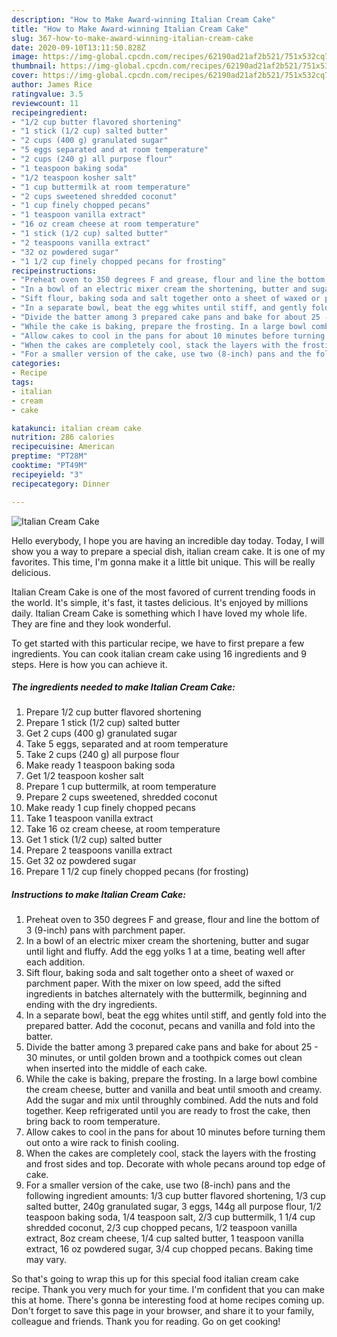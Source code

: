 ```yaml
---
description: "How to Make Award-winning Italian Cream Cake"
title: "How to Make Award-winning Italian Cream Cake"
slug: 367-how-to-make-award-winning-italian-cream-cake
date: 2020-09-10T13:11:50.828Z
image: https://img-global.cpcdn.com/recipes/62190ad21af2b521/751x532cq70/italian-cream-cake-recipe-main-photo.jpg
thumbnail: https://img-global.cpcdn.com/recipes/62190ad21af2b521/751x532cq70/italian-cream-cake-recipe-main-photo.jpg
cover: https://img-global.cpcdn.com/recipes/62190ad21af2b521/751x532cq70/italian-cream-cake-recipe-main-photo.jpg
author: James Rice
ratingvalue: 3.5
reviewcount: 11
recipeingredient:
- "1/2 cup butter flavored shortening"
- "1 stick (1/2 cup) salted butter"
- "2 cups (400 g) granulated sugar"
- "5 eggs separated and at room temperature"
- "2 cups (240 g) all purpose flour"
- "1 teaspoon baking soda"
- "1/2 teaspoon kosher salt"
- "1 cup buttermilk at room temperature"
- "2 cups sweetened shredded coconut"
- "1 cup finely chopped pecans"
- "1 teaspoon vanilla extract"
- "16 oz cream cheese at room temperature"
- "1 stick (1/2 cup) salted butter"
- "2 teaspoons vanilla extract"
- "32 oz powdered sugar"
- "1 1/2 cup finely chopped pecans for frosting"
recipeinstructions:
- "Preheat oven to 350 degrees F and grease, flour and line the bottom of 3 (9-inch) pans with parchment paper."
- "In a bowl of an electric mixer cream the shortening, butter and sugar until light and fluffy. Add the egg yolks 1 at a time, beating well after each addition."
- "Sift flour, baking soda and salt together onto a sheet of waxed or parchment paper. With the mixer on low speed, add the sifted ingredients in batches alternately with the buttermilk, beginning and ending with the dry ingredients."
- "In a separate bowl, beat the egg whites until stiff, and gently fold into the prepared batter. Add the coconut, pecans and vanilla and fold into the batter."
- "Divide the batter among 3 prepared cake pans and bake for about 25 - 30 minutes, or until golden brown and a toothpick comes out clean when inserted into the middle of each cake."
- "While the cake is baking, prepare the frosting. In a large bowl combine the cream cheese, butter and vanilla and beat until smooth and creamy. Add the sugar and mix until throughly combined. Add the nuts and fold together. Keep refrigerated until you are ready to frost the cake, then bring back to room temperature."
- "Allow cakes to cool in the pans for about 10 minutes before turning them out onto a wire rack to finish cooling."
- "When the cakes are completely cool, stack the layers with the frosting and frost sides and top. Decorate with whole pecans around top edge of cake."
- "For a smaller version of the cake, use two (8-inch) pans and the following ingredient amounts: 1/3 cup butter flavored shortening, 1/3 cup salted butter, 240g granulated sugar, 3 eggs, 144g all purpose flour, 1/2 teaspoon baking soda, 1/4 teaspoon salt, 2/3 cup buttermilk, 1 1/4 cup shredded coconut, 2/3 cup chopped pecans, 1/2 teaspoon vanilla extract, 8oz cream cheese, 1/4 cup salted butter, 1 teaspoon vanilla extract, 16 oz powdered sugar, 3/4 cup chopped pecans. Baking time may vary."
categories:
- Recipe
tags:
- italian
- cream
- cake

katakunci: italian cream cake 
nutrition: 286 calories
recipecuisine: American
preptime: "PT28M"
cooktime: "PT49M"
recipeyield: "3"
recipecategory: Dinner

---
```



![Italian Cream Cake](https://img-global.cpcdn.com/recipes/62190ad21af2b521/751x532cq70/italian-cream-cake-recipe-main-photo.jpg)

Hello everybody, I hope you are having an incredible day today. Today, I will show you a way to prepare a special dish, italian cream cake. It is one of my favorites. This time, I'm gonna make it a little bit unique. This will be really delicious.



Italian Cream Cake is one of the most favored of current trending foods in the world. It's simple, it's fast, it tastes delicious. It's enjoyed by millions daily. Italian Cream Cake is something which I have loved my whole life. They are fine and they look wonderful.


To get started with this particular recipe, we have to first prepare a few ingredients. You can cook italian cream cake using 16 ingredients and 9 steps. Here is how you can achieve it.

<!--inarticleads1-->

##### The ingredients needed to make Italian Cream Cake:

1. Prepare 1/2 cup butter flavored shortening
1. Prepare 1 stick (1/2 cup) salted butter
1. Get 2 cups (400 g) granulated sugar
1. Take 5 eggs, separated and at room temperature
1. Take 2 cups (240 g) all purpose flour
1. Make ready 1 teaspoon baking soda
1. Get 1/2 teaspoon kosher salt
1. Prepare 1 cup buttermilk, at room temperature
1. Prepare 2 cups sweetened, shredded coconut
1. Make ready 1 cup finely chopped pecans
1. Take 1 teaspoon vanilla extract
1. Take 16 oz cream cheese, at room temperature
1. Get 1 stick (1/2 cup) salted butter
1. Prepare 2 teaspoons vanilla extract
1. Get 32 oz powdered sugar
1. Prepare 1 1/2 cup finely chopped pecans (for frosting)




<!--inarticleads2-->

##### Instructions to make Italian Cream Cake:

1. Preheat oven to 350 degrees F and grease, flour and line the bottom of 3 (9-inch) pans with parchment paper.
1. In a bowl of an electric mixer cream the shortening, butter and sugar until light and fluffy. Add the egg yolks 1 at a time, beating well after each addition.
1. Sift flour, baking soda and salt together onto a sheet of waxed or parchment paper. With the mixer on low speed, add the sifted ingredients in batches alternately with the buttermilk, beginning and ending with the dry ingredients.
1. In a separate bowl, beat the egg whites until stiff, and gently fold into the prepared batter. Add the coconut, pecans and vanilla and fold into the batter.
1. Divide the batter among 3 prepared cake pans and bake for about 25 - 30 minutes, or until golden brown and a toothpick comes out clean when inserted into the middle of each cake.
1. While the cake is baking, prepare the frosting. In a large bowl combine the cream cheese, butter and vanilla and beat until smooth and creamy. Add the sugar and mix until throughly combined. Add the nuts and fold together. Keep refrigerated until you are ready to frost the cake, then bring back to room temperature.
1. Allow cakes to cool in the pans for about 10 minutes before turning them out onto a wire rack to finish cooling.
1. When the cakes are completely cool, stack the layers with the frosting and frost sides and top. Decorate with whole pecans around top edge of cake.
1. For a smaller version of the cake, use two (8-inch) pans and the following ingredient amounts: 1/3 cup butter flavored shortening, 1/3 cup salted butter, 240g granulated sugar, 3 eggs, 144g all purpose flour, 1/2 teaspoon baking soda, 1/4 teaspoon salt, 2/3 cup buttermilk, 1 1/4 cup shredded coconut, 2/3 cup chopped pecans, 1/2 teaspoon vanilla extract, 8oz cream cheese, 1/4 cup salted butter, 1 teaspoon vanilla extract, 16 oz powdered sugar, 3/4 cup chopped pecans. Baking time may vary.




So that's going to wrap this up for this special food italian cream cake recipe. Thank you very much for your time. I'm confident that you can make this at home. There's gonna be interesting food at home recipes coming up. Don't forget to save this page in your browser, and share it to your family, colleague and friends. Thank you for reading. Go on get cooking!
